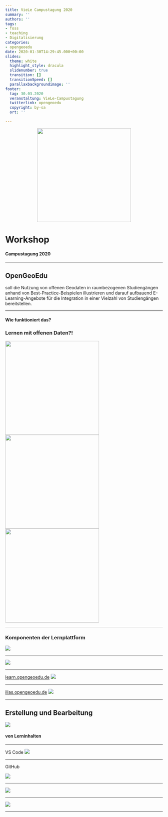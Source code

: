 ```yaml
---
title: VieLe Campustagung 2020
summary: ''
authors: ''
tags:
- foss
- teaching
- Digitalisierung
categories:
- opengeoedu
date: 2020-01-30T14:29:45.000+00:00
slides:
  theme: white
  highlight_style: dracula
  slidenumber: true
  transition: []
  transitionSpeed: []
  parallaxbackgroundimage: ''
footer:
  tag: 30.03.2020
  veranstaltung: VieLe-Campustagung
  twitterlink: opengeoedu
  copyright: by-sa
  ort: ''

---
```

<style>
.object-fit {
width: 300px;
height: 300px;
margin: 0em auto;
}

.object-fit img {
object-fit: cover;
width: 100%;
height: 100%;
}

</style>

<div class="object-fit">
<img src="/uploads/LOGO_open_geo_edu_RGB.png" style="background:none; border:none; box-shadow:none;">
</div>

# Workshop

#### Campustagung 2020

***

## OpenGeoEdu

soll die Nutzung von <span class="fragment highlight-blue">offenen Geodaten in raumbezogenen Studiengängen</span> anhand
von Best-Practice-Beispielen illustrieren und darauf aufbauend <span
class="fragment highlight-blue">E-Learning-Angebote</span> für die <span class="fragment highlight-blue">Integration
in einer Vielzahl von Studiengängen</span> bereitstellen.

***

#### Wie funktioniert das?

### Lernen mit offenen Daten?!

<section>
<img class="fragment" height="300" src="lupe.png" style="background:none; border:none; box-shadow:none;">
<img class="fragment" height="300" src="workit.gif" style="background:none; border:none; box-shadow:none;">
<img class="fragment" height="300" src="test.png" style="background:none; border:none; box-shadow:none;">
</section>

***

### Komponenten der Lernplattform

![](komponenten.png)

***

![](offeneLernplattform.png)

***

[learn.opengeoedu.de](https://learn.opengeoedu.de)
![](learn-start.png)

***

[ilias.opengeoedu.de](https://ilias.opengeoedu.de)
![](ilias-start.png)

***

## Erstellung und Bearbeitung

![](https://media.giphy.com/media/p3K9tRGVitrDQHlPkG/giphy.gif)

#### von Lerninhalten

***

VS Code
![](md_edit_in_VSCode.png)

***

GitHub

![](oge-github.png)

***

![](oge-forks.png)

***

![](oge-review-pr.png)

***

